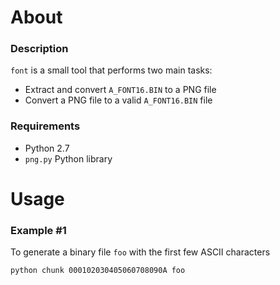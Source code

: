 About
=====

### Description

`font` is a small tool that performs two main tasks:

 - Extract and convert `A_FONT16.BIN` to a PNG file
 - Convert a PNG file to a valid `A_FONT16.BIN` file

### Requirements
- Python 2.7
- `png.py` Python library

Usage
=====

### Example #1

To generate a binary file `foo` with the first few ASCII characters

    python chunk 000102030405060708090A foo
